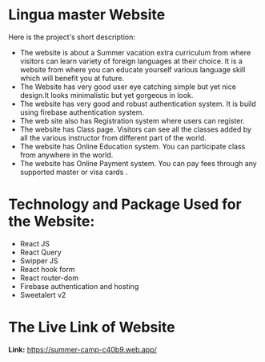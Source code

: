 <h1>Lingua master Website</h1>

<p>Here is the project's short description:</p>

<ul>
<li>The website is about a Summer vacation extra curriculum from where visitors can learn variety of foreign languages at their choice. It is a website from where you can educate yourself various language skill which will benefit you at future.</li>
<li>The Website has very good user eye catching simple but yet nice design.It looks minimalistic but yet gorgeous in look.
 </li>

 <li>
 The website has very good and robust authentication system. It is build using firebase authentication system. 
 </li>

  <li>
The web site also has Registration system where users can register.
 </li>

   <li>
The website has Class page. Visitors can see all the classes added by all the  various instructor from different part of the world.
 </li>
    <li>
The website has Online Education system. You can participate class from anywhere in the world.
 </li>
 <li>
The website has Online Payment system. You can pay fees through any supported master or visa cards .
 </li>

</ul>

<h1>Technology and Package Used for the Website:</h1>

<ul>
<li>
 React JS
</li><li>
 React Query
</li><li>
 Swipper JS
</li><li>
 React hook form
</li><li>
 React router-dom
</li><li>
 Firebase authentication and hosting 
</li><li>
 Sweetalert v2
</li>
</ul>

<h1>The Live Link of Website</h1>

<strong>Link:</strong> <a>https://summer-camp-c40b9.web.app/</a>
